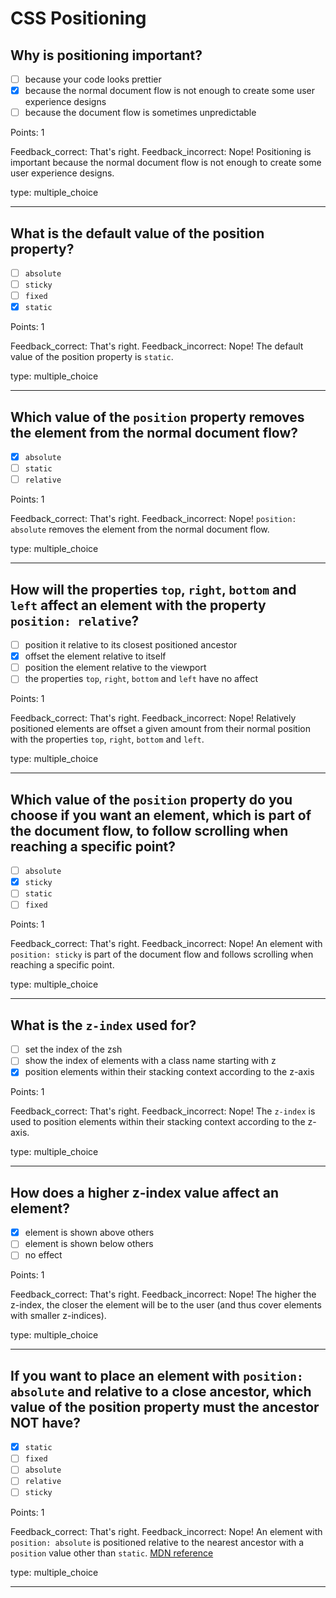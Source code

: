 # CSS Positioning

## Why is positioning important?

- [ ] because your code looks prettier
- [x] because the normal document flow is not enough to create some user experience designs
- [ ] because the document flow is sometimes unpredictable

Points: 1

Feedback_correct: That's right.
Feedback_incorrect: Nope! Positioning is important because the normal document flow is not enough to create some user experience designs.

type: multiple_choice

---

## What is the default value of the position property?

- [ ] `absolute`
- [ ] `sticky`
- [ ] `fixed`
- [x] `static`

Points: 1

Feedback_correct: That's right.
Feedback_incorrect: Nope! The default value of the position property is `static`.

type: multiple_choice

---

## Which value of the `position` property removes the element from the normal document flow?

- [x] `absolute`
- [ ] `static`
- [ ] `relative`

Points: 1

Feedback_correct: That's right.
Feedback_incorrect: Nope! `position: absolute` removes the element from the normal document flow.

type: multiple_choice

---

## How will the properties `top`, `right`, `bottom` and `left` affect an element with the property `position: relative`?

- [ ] position it relative to its closest positioned ancestor
- [x] offset the element relative to itself
- [ ] position the element relative to the viewport
- [ ] the properties `top`, `right`, `bottom` and `left` have no affect

Points: 1

Feedback_correct: That's right.
Feedback_incorrect: Nope! Relatively positioned elements are offset a given amount from their normal position with the properties `top`, `right`, `bottom` and `left`.

type: multiple_choice

---

## Which value of the `position` property do you choose if you want an element, which is part of the document flow, to follow scrolling when reaching a specific point?

- [ ] `absolute`
- [x] `sticky`
- [ ] `static`
- [ ] `fixed`

Points: 1

Feedback_correct: That's right.
Feedback_incorrect: Nope! An element with `position: sticky` is part of the document flow and follows scrolling when reaching a specific point.

type: multiple_choice

---

## What is the `z-index` used for?

- [ ] set the index of the zsh
- [ ] show the index of elements with a class name starting with z
- [x] position elements within their stacking context according to the z-axis

Points: 1

Feedback_correct: That's right.
Feedback_incorrect: Nope! The `z-index` is used to position elements within their stacking context according to the z-axis.

type: multiple_choice

---

## How does a higher z-index value affect an element?

- [x] element is shown above others
- [ ] element is shown below others
- [ ] no effect

Points: 1

Feedback_correct: That's right.
Feedback_incorrect: Nope! The higher the z-index, the closer the element will be to the user (and thus cover elements with smaller z-indices).

type: multiple_choice

---

## If you want to place an element with `position: absolute` and relative to a close ancestor, which value of the position property must the ancestor NOT have?

- [x] `static`
- [ ] `fixed`
- [ ] `absolute`
- [ ] `relative`
- [ ] `sticky`

Points: 1

Feedback_correct: That's right.
Feedback_incorrect: Nope! An element with `position: absolute` is positioned relative to the nearest ancestor with a `position` value other than `static`. [MDN reference](https://developer.mozilla.org/en-US/docs/Web/CSS/position)

type: multiple_choice

---
